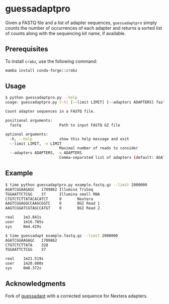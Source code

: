 # guessadaptpro

Given a FASTQ file and a list of adapter sequences, `guessadaptpro` simply counts the number of occurrences of each adapter and returns a sorted list of counts along with the sequencing kit name, if available.

## Prerequisites

To install `crabz`, use the following command:

```sh
mamba install conda-forge::crabz
```

## Usage

```bash
$ python guessadaptpro.py --help
usage: guessadaptpro.py [-h] [--limit LIMIT] [--adapters ADAPTERS] fastq

Count adapter sequences in a FASTQ file.

positional arguments:
  fastq                 Path to input FASTQ GZ file

optional arguments:
  -h, --help            show this help message and exit
  --limit LIMIT, -n LIMIT
                        Maximal number of reads to consider
  --adapters ADAPTERS, -a ADAPTERS
                        Comma-separated list of adapters (default: AGATCGGAAGAGC,TGGAATTCTCGG,CTGTCTCTTATACACATCT,AAGTCGGAGGCCAAGCGGTC,AAGTCGGATCGTAGCCATGT)
```

## Example

```sh
$ time python guessadaptpro.py example.fastq.gz --limit 2000000
AGATCGGAAGAGC   1709862 Illumina TruSeq
TGGAATTCTCGG    37      Illumina small RNA
CTGTCTCTTATACACATCT     0       Nextera
AAGTCGGAGGCCAAGCGGTC    0       BGI Read 1
AAGTCGGATCGTAGCCATGT    0       BGI Read 2

real    1m3.841s
user    1m16.785s
sys     0m4.429s

$ time guessadapt example.fastq.gz --limit 2000000
AGATCGGAAGAGC   1709862
CTGTCTCTTATA    328
TGGAATTCTCGG    37

real    1m21.519s
user    1m20.880s
sys     0m0.372s
```

## Acknowledgments
Fork of [guessadapt](https://github.com/micknudsen/guessadapt/) with a corrected sequence for Nextera adapters.
